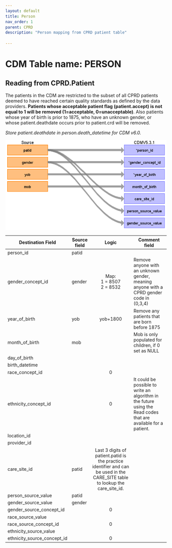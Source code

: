 ```yaml
---
layout: default
title: Person
nav_order: 1
parent: CPRD
description: "Person mapping from CPRD patient table"

---
```


# CDM Table name: PERSON

## Reading from CPRD.Patient

The patients in the CDM are restricted to the subset of all CPRD patients deemed to have reached certain quality standards as defined by the data providers. **Patients whose acceptable patient flag (patient.accept) is not equal to 1 will be removed (1=acceptable, 0=unacceptable)**. Also patients whose year of birth is prior to 1875, who have an unknown gender, or whose patient.deathdate occurs prior to patient.crd will be removed.

*Store patient.deathdate in person.death_datetime for CDM v6.0.*


![](images/image2.png)

| Destination Field | Source field | Logic | Comment field |
| --- | --- | :---: | --- |
| person_id | patid |  |  |
| gender_concept_id | gender | Map:<br> 1 = 8507<br>2 = 8532  | Remove anyone with an unknown gender, meaning anyone with a CPRD gender code in (0,3,4) |
| year_of_birth | yob | yob+1800 | Remove any patients that are born before 1875 |
| month_of_birth | mob |  | Mob is only populated for children, if 0 set as NULL |
| day_of_birth |  |  |  |
| birth_datetime |  |  |  |
| race_concept_id |  | 0 |  |
| ethnicity_concept_id |  | 0 |  It could be possible to write an algorithm in the future using the Read codes that are available for a patient. |
| location_id |  |  |  |
| provider_id |  |  |  |
| care_site_id | patid | Last 3 digits of patient.patid is the practice identifier and can be used in the CARE_SITE table to lookup the care_site_id. |  |
| person_source_value | patid |  |  |
| gender_source_value | gender |  |  |
| gender_source_concept_id |  | 0 |  |
| race_source_value |  |  |  |
| race_source_concept_id |  | 0 |  |
| ethnicity_source_value |  |  |  |
| ethnicity_source_concept_id |  | 0 |  |
